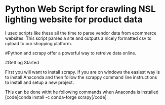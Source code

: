 # Python Web Script for crawling NSL lighting website for product data
I used scripts like these all the time to parse vendor data from ecommerce websites. This script parses a site and outputs a nicely formatted csv to upload to our shopping platform.

#Python and scrapy offer a powerful way to retreive data online. 

#Getting Started

First you will want to install scrapy. If you are on windows the easiest way is to 
install Anaconda and then follow the scrappy command line instructions to install and setup a new project. 

This can be done witht he following commands when Anaconda is installed
[code]conda install -c conda-forge scrapy[/code]

